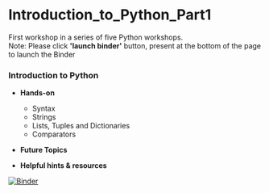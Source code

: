 # Introduction_to_Python_Part1
First workshop in a series of five Python workshops.<br/>
Note: Please click **'launch binder'** button, present at the bottom of the page to launch the Binder
### Introduction to Python

* **Hands-on**
  * Syntax
  * Strings
  * Lists, Tuples and Dictionaries
  * Comparators

* **Future Topics**<br>

* **Helpful hints & resources**


[![Binder](https://mybinder.org/badge_logo.svg)](https://mybinder.org/v2/gh/CEASLIBRARY/Introduction_to_Python_Part1.git/master)
